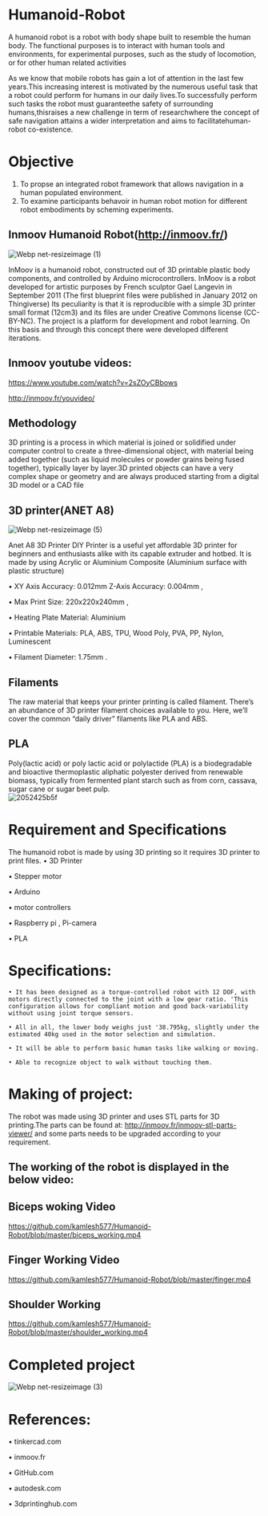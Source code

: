# Humanoid-Robot
A humanoid robot is a robot with body shape built to resemble the human body. The  functional purposes is to  interact with human tools and environments, for experimental purposes, such as the study of  locomotion, or for other human related activities

As we know that mobile robots has gain a lot of attention in the last few years.This increasing interest is motivated by the numerous useful task that a robot could perform for humans in our daily lives.To successfully perform such tasks the robot must guaranteethe safety of surrounding humans,thisraises a new challenge in term of researchwhere the concept of safe navigation attains a wider interpretation and aims to facilitatehuman-robot co-existence.
# Objective
1. To propse an integrated robot framework that allows navigation in a human populated environment.
2. To examine participants behavoir in human robot motion for different robot embodiments by scheming experiments.
## Inmoov Humanoid Robot(http://inmoov.fr/)
![Webp net-resizeimage (1)](https://user-images.githubusercontent.com/38343027/65829915-07943200-e2c8-11e9-82ca-500986895927.jpg)

InMoov is a humanoid robot, constructed out of 3D printable plastic body components, and controlled by Arduino microcontrollers. InMoov is a robot developed for artistic purposes by French sculptor Gael Langevin in September 2011 (The first blueprint files were published in January 2012 on Thingiverse) Its peculiarity is that it is reproducible with a simple 3D printer small format (12cm3) and its files are under Creative Commons license (CC-BY-NC). The project is a platform for development and robot learning. On this basis and through this concept there were developed different iterations.
## Inmoov youtube videos:
https://www.youtube.com/watch?v=2sZOyCBbows

http://inmoov.fr/youvideo/
## Methodology
3D printing is a process in which material is joined or solidified under computer control to create a three-dimensional object, with material being added together (such as liquid molecules or powder grains being fused together), typically layer by layer.3D printed objects can have a very complex shape or geometry and are always produced starting from a digital 3D model or a CAD file

## 3D printer(ANET A8)

![Webp net-resizeimage (5)](https://user-images.githubusercontent.com/38343027/65832293-4da8c000-e2df-11e9-9b95-5ef758a50bfe.jpg)

Anet A8 3D Printer  DIY Printer is a useful yet affordable 3D printer for beginners and enthusiasts alike with its capable extruder and hotbed.  It is made by using Acrylic or Aluminium Composite (Aluminium surface with plastic structure) 

• XY Axis Accuracy: 0.012mm Z-Axis Accuracy: 0.004mm , 
    
•  Max Print Size: 220x220x240mm , 
    
• Heating Plate Material: Aluminium 
    
• Printable Materials: PLA, ABS, TPU, Wood Poly, PVA, PP, Nylon, Luminescent 
    
• Filament Diameter: 1.75mm .
## Filaments
The raw material that keeps your printer printing is called filament. There’s an abundance of 3D printer filament choices available to you. Here, we’ll cover the common “daily driver” filaments like PLA and ABS.

## PLA
Poly(lactic acid) or poly lactic acid or polylactide (PLA) is a biodegradable and bioactive thermoplastic aliphatic polyester derived from renewable biomass, typically from fermented plant starch such as from corn, cassava, sugar cane or sugar beet pulp.  
![2052425b5f](https://user-images.githubusercontent.com/38343027/65830452-2cd76f00-e2cd-11e9-9af3-72d297d373c5.jpg)

# Requirement and Specifications 
The humanoid robot is made by using 3D printing so it requires 3D printer to print files.
• 3D Printer
    
• Stepper motor
    
• Arduino
    
•  motor controllers
    
• Raspberry pi , Pi-camera
    
• PLA
# Specifications:
    • It has been designed as a torque-controlled robot with 12 DOF, with motors directly connected to the joint with a low gear ratio. 'This configuration allows for compliant motion and good back-variability without using joint torque sensors.
    
    • All in all, the lower body weighs just '38.795kg, slightly under the estimated 40kg used in the motor selection and simulation. 
    
    • It will be able to perform basic human tasks like walking or moving.
    
    • Able to recognize object to walk without touching them.
    
# Making of project:
The robot was made using 3D printer and uses STL parts for 3D printing.The parts can be found at:
http://inmoov.fr/inmoov-stl-parts-viewer/
and some parts needs to be upgraded according to your requirement.
## The working of the robot is displayed in the below video:

## Biceps woking Video

https://github.com/kamlesh577/Humanoid-Robot/blob/master/biceps_working.mp4

## Finger Working Video

https://github.com/kamlesh577/Humanoid-Robot/blob/master/finger.mp4

## Shoulder Working

https://github.com/kamlesh577/Humanoid-Robot/blob/master/shoulder_working.mp4

# Completed project



![Webp net-resizeimage (3)](https://user-images.githubusercontent.com/38343027/65832206-58af2080-e2de-11e9-936c-2ad8c7163dbf.jpg)


# References:

• tinkercad.com
    
• inmoov.fr
   
• GitHub.com
    
• autodesk.com
    
• 3dprintinghub.com
    

    







